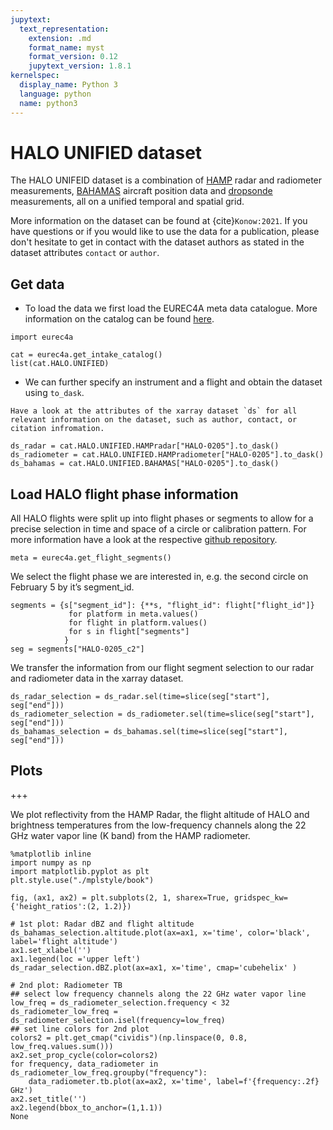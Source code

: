 ```yaml
---
jupytext:
  text_representation:
    extension: .md
    format_name: myst
    format_version: 0.12
    jupytext_version: 1.8.1
kernelspec:
  display_name: Python 3
  language: python
  name: python3
---
```


# HALO UNIFIED dataset

The HALO UNIFEID dataset is a combination of [HAMP](https://amt.copernicus.org/articles/7/4539/2014/) radar and radiometer measurements, [BAHAMAS](http://www.halo.dlr.de/instrumentation/basis.html) aircraft position data and [dropsonde](https://github.com/Geet-George/JOANNE#joanne---the-eurec4a-dropsonde-dataset) measurements, all on a unified temporal and spatial grid. 

More information on the dataset can be found at {cite}`Konow:2021`. If you have questions or if you would like to use the data for a publication, please don't hesitate to get in contact with the dataset authors as stated in the dataset attributes `contact` or `author`.

## Get data
* To load the data we first load the EUREC4A meta data catalogue. More information on the catalog can be found [here](https://github.com/eurec4a/eurec4a-intake#eurec4a-intake-catalogue).

```{code-cell} ipython3
import eurec4a
```

```{code-cell} ipython3
cat = eurec4a.get_intake_catalog()
list(cat.HALO.UNIFIED)
```

* We can further specify an instrument and a flight and obtain the dataset using `to_dask`.

```{note}
Have a look at the attributes of the xarray dataset `ds` for all relevant information on the dataset, such as author, contact, or citation infromation.
```

```{code-cell} ipython3
ds_radar = cat.HALO.UNIFIED.HAMPradar["HALO-0205"].to_dask()
ds_radiometer = cat.HALO.UNIFIED.HAMPradiometer["HALO-0205"].to_dask()
ds_bahamas = cat.HALO.UNIFIED.BAHAMAS["HALO-0205"].to_dask()
```

## Load HALO flight phase information
All HALO flights were split up into flight phases or segments to allow for a precise selection in time and space of a circle or calibration pattern. For more information have a look at the respective [github repository](https://github.com/eurec4a/halo-flight-phase-separation).

```{code-cell} ipython3
meta = eurec4a.get_flight_segments()
```

We select the flight phase we are interested in, e.g. the second circle on February 5 by it’s segment_id.

```{code-cell} ipython3
segments = {s["segment_id"]: {**s, "flight_id": flight["flight_id"]}
             for platform in meta.values()
             for flight in platform.values()
             for s in flight["segments"]
            }
seg = segments["HALO-0205_c2"]
```

We transfer the information from our flight segment selection to our radar and radiometer data in the xarray dataset.

```{code-cell} ipython3
ds_radar_selection = ds_radar.sel(time=slice(seg["start"], seg["end"]))
ds_radiometer_selection = ds_radiometer.sel(time=slice(seg["start"], seg["end"]))
ds_bahamas_selection = ds_bahamas.sel(time=slice(seg["start"], seg["end"]))
```

## Plots

+++

We plot reflectivity from the HAMP Radar, the flight altitude of HALO and brightness temperatures from the low-frequency channels along the 22 GHz water vapor line (K band) from the HAMP radiometer.

```{code-cell} ipython3
%matplotlib inline
import numpy as np
import matplotlib.pyplot as plt
plt.style.use("./mplstyle/book")

fig, (ax1, ax2) = plt.subplots(2, 1, sharex=True, gridspec_kw={'height_ratios':(2, 1.2)})

# 1st plot: Radar dBZ and flight altitude
ds_bahamas_selection.altitude.plot(ax=ax1, x='time', color='black', label='flight altitude')
ax1.set_xlabel('')
ax1.legend(loc ='upper left')
ds_radar_selection.dBZ.plot(ax=ax1, x='time', cmap='cubehelix' )

# 2nd plot: Radiometer TB
## select low frequency channels along the 22 GHz water vapor line
low_freq = ds_radiometer_selection.frequency < 32
ds_radiometer_low_freq = ds_radiometer_selection.isel(frequency=low_freq)
## set line colors for 2nd plot
colors2 = plt.get_cmap("cividis")(np.linspace(0, 0.8, low_freq.values.sum()))
ax2.set_prop_cycle(color=colors2)
for frequency, data_radiometer in ds_radiometer_low_freq.groupby("frequency"):
    data_radiometer.tb.plot(ax=ax2, x='time', label=f'{frequency:.2f} GHz')
ax2.set_title('')
ax2.legend(bbox_to_anchor=(1,1.1))
None
```
